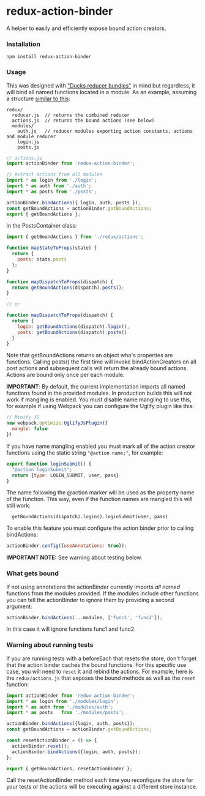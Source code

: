 # redux-action-binder
A helper to easily and efficiently expose bound action creators.

### Installation
```
npm install redux-action-binder
```
### Usage

This was designed with ["Ducks reducer bundles"](https://github.com/erikras/ducks-modular-redux) in mind but regardless, it will bind all named functions located in a module. As an example, assuming a structure [similar to this](https://github.com/erikras/react-redux-universal-hot-example/tree/master/src/redux):

```
redux/
  reducer.js  // returns the combined reducer
  actions.js  // returns the bound actions (see below)
  modules/
    auth.js   // reducer modules exporting action constants, actions and module reducer
    login.js
    posts.js
```

```javascript
// actions.js
import actionBinder from 'redux-action-binder';

// extract actions from all modules
import * as login from './login';
import * as auth from './auth';
import * as posts from './posts';

actionBinder.bindActions({ login, auth, posts });
const getBoundActions = actionBinder.getBoundActions;
export { getBoundActions };
```

In the PostsContainer class:
```javascript
import { getBoundActions } from './redux/actions';

function mapStateToProps(state) {
  return {
    posts: state.posts
  };
}

function mapDispatchToProps(dispatch) {
  return getBoundActions(dispatch).posts();
}

// or

function mapDispatchToProps(dispatch) {
  return {
    login: getBoundActions(dispatch).login(),
    posts: getBoundActions(dispatch).posts()
  }  
}
```
Note that getBoundActions returns an object who's properties are functions. Calling posts() the first time will invoke bindActionCreators on all post actions and subsequent calls will return the already bound actions. Actions are bound only once per each module.

**IMPORTANT**: By default, the current implementation imports all named functions found in the provided modules. In production builds this will not work if mangling is enabled. You must disable name mangling to use this, for example if using Webpack you can configure the Uglify plugin like this:

```javascript
// Minify JS
new webpack.optimize.UglifyJsPlugin({
  mangle: false
})
```

If you have name mangling enabled you must mark all of the action creator functions using the static string ```"@action name;"```, for example:

```javascript
export function loginSubmit() {
  "@action loginSubmit";
  return {type: LOGIN_SUBMIT, user, pass}
}
```
The name following the @action marker will be used as the property name of the function. This way, even if the function names are mangled this will still work:
```
  getBoundActions(dispatch).login().loginSubmit(user, pass)
```

To enable this feature you must configure the action binder prior to calling bindActions:
```javascript
actionBinder.config({useAnnotations: true});
```


**IMPORTANT NOTE:** See warning about testing below.

### What gets bound
If not using annotations the actionBinder currently imports *all named* functions from the modules provided. If the modules include other functions you can tell the actionBinder to ignore them by providing a second argument:

```javascript
actionBinder.bindActions(...modules, ['func1', 'func2']);
```
In this case it will ignore functions func1 and func2.

### Warning about running tests
If you are running tests with a beforeEach that resets the store, don't forget that the action binder caches the bound functions. For this specific use case, you will need to ```reset``` it and rebind the actions. For example, here is the ```redux/actions.js``` that exposes the bound methods as well as the ```reset``` function:

```javascript
import actionBinder from 'redux-action-binder';
import * as login from './modules/login';
import * as auth from './modules/auth';
import * as posts   from './modules/posts';

actionBinder.bindActions({login, auth, posts});
const getBoundActions = actionBinder.getBoundActions;

const resetActionBinder = () => {
  actionBinder.reset();
  actionBinder.bindActions({login, auth, posts});
};

export { getBoundActions, resetActionBinder };
```
Call the resetActionBinder method each time you reconfigure the store for your tests or the actions will be executing against a different store instance.
